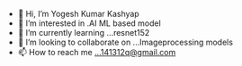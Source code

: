 - 👋 Hi, I’m Yogesh Kumar Kashyap
- 👀 I’m interested in .AI ML based model
- 🌱 I’m currently learning ...resnet152
- 💞️ I’m looking to collaborate on ...Imageprocessing models
- 📫 How to reach me ...141312q@gmail.com

<!---
141312q/141312q is a ✨ special ✨ repository because its `README.md` (this file) appears on your GitHub profile.
You can click the Preview link to take a look at your changes.
--->
